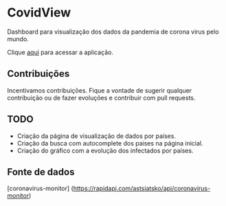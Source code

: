 # CovidView
Dashboard para visualização dos dados da pandemia de corona virus pelo mundo.

Clique [aqui](https://renan-saraiva.github.io/covid-view/home) para acessar a aplicação.

## Contribuições
Incentivamos contribuições. Fique a vontade de sugerir qualquer contribuição ou de fazer evoluções e contribuir com pull requests.

## TODO
- Criação da página de visualização de dados por países.
- Criação da busca com autocomplete dos paises na página inicial.
- Criação do gráfico com a evolução dos infectados por países. 

## Fonte de dados
[coronavirus-monitor] (https://rapidapi.com/astsiatsko/api/coronavirus-monitor)
